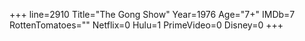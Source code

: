 +++
line=2910
Title="The Gong Show"
Year=1976
Age="7+"
IMDb=7
RottenTomatoes=""
Netflix=0
Hulu=1
PrimeVideo=0
Disney=0
+++

